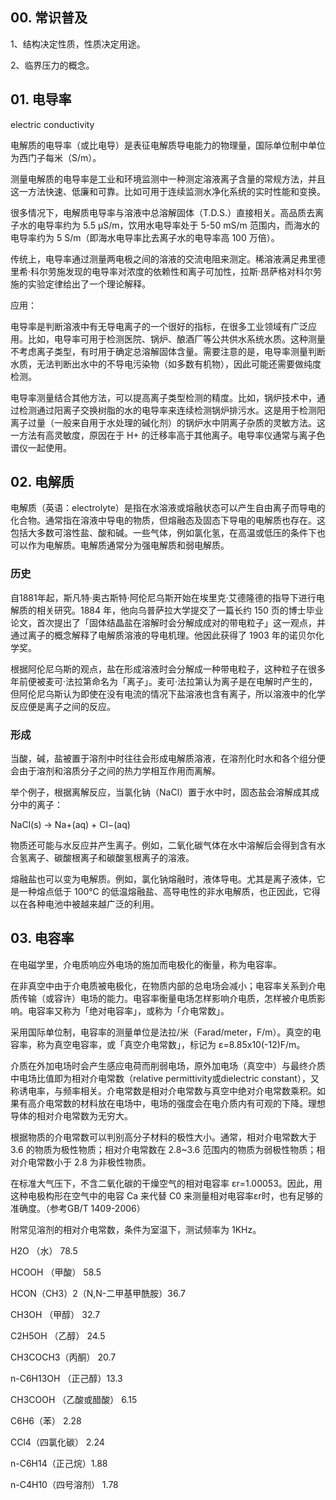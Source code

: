 ## 00. 常识普及

1、结构决定性质，性质决定用途。

2、临界压力的概念。

## 01. 电导率

electric conductivity

电解质的电导率（或比电导）是表征电解质导电能力的物理量，国际单位制中单位为西门子每米（S/m）。

测量电解质的电导率是工业和环境监测中一种测定溶液离子含量的常规方法，并且这一方法快速、低廉和可靠。比如可用于连续监测水净化系统的实时性能和变换。

很多情况下，电解质电导率与溶液中总溶解固体（T.D.S.）直接相关。高品质去离子水的电导率约为 5.5 μS/m，饮用水电导率处于 5-50 mS/m 范围内，而海水的电导率约为 5 S/m（即海水电导率比去离子水的电导率高 100 万倍）。

传统上，电导率通过测量两电极之间的溶液的交流电阻来测定。稀溶液满足弗里德里希·科尔劳施发现的电导率对浓度的依赖性和离子可加性，拉斯·昂萨格对科尔劳施的实验定律给出了一个理论解释。

应用：

电导率是判断溶液中有无导电离子的一个很好的指标，在很多工业领域有广泛应用。比如，电导率可用于检测医院、锅炉、酿酒厂等公共供水系统水质。这种测量不考虑离子类型，有时用于确定总溶解固体含量。需要注意的是，电导率测量判断水质，无法判断出水中的不导电污染物（如多数有机物），因此可能还需要做纯度检测。

电导率测量结合其他方法，可以提高离子类型检测的精度。比如，锅炉技术中，通过检测通过阳离子交换树脂的水的电导率来连续检测锅炉排污水。这是用于检测阳离子过量（一般来自用于水处理的碱化剂）的锅炉水中阴离子杂质的灵敏方法。这一方法有高灵敏度，原因在于 H+ 的迁移率高于其他离子。电导率仪通常与离子色谱仪一起使用。

## 02. 电解质

电解质（英语：electrolyte）是指在水溶液或熔融状态可以产生自由离子而导电的化合物。通常指在溶液中导电的物质，但熔融态及固态下导电的电解质也存在。这包括大多数可溶性盐、酸和碱。一些气体，例如氯化氢，在高温或低压的条件下也可以作为电解质。电解质通常分为强电解质和弱电解质。

### 历史

自1881年起，斯凡特·奥古斯特·阿伦尼乌斯开始在埃里克·艾德隆德的指导下进行电解质的相关研究。1884 年，他向乌普萨拉大学提交了一篇长约 150 页的博士毕业论文，首次提出了「固体结晶盐在溶解时会分解成成对的带电粒子」这一观点，并通过离子的概念解释了电解质溶液的导电机理。他因此获得了 1903 年的诺贝尔化学奖。

根据阿伦尼乌斯的观点，盐在形成溶液时会分解成一种带电粒子，这种粒子在很多年前便被麦可·法拉第命名为「离子」。麦可·法拉第认为离子是在电解时产生的，但阿伦尼乌斯认为即使在没有电流的情况下盐溶液也含有离子，所以溶液中的化学反应便是离子之间的反应。

### 形成

当酸，碱，盐被置于溶剂中时往往会形成电解质溶液，在溶剂化时水和各个组分便会由于溶剂和溶质分子之间的热力学相互作用而离解。

举个例子，根据离解反应，当氯化钠（NaCl）置于水中时，固态盐会溶解成其成分中的离子：

NaCl(s) → Na+(aq) + Cl−(aq)

物质还可能与水反应并产生离子。例如，二氧化碳气体在水中溶解后会得到含有水合氢离子、碳酸根离子和碳酸氢根离子的溶液。

熔融盐也可以变为电解质。例如，氯化钠熔融时，液体导电。尤其是离子液体，它是一种熔点低于 100℃ 的低温熔融盐、高导电性的非水电解质，也正因此，它得以在各种电池中被越来越广泛的利用。


## 03. 电容率

在电磁学里，介电质响应外电场的施加而电极化的衡量，称为电容率。

在非真空中由于介电质被电极化，在物质内部的总电场会减小；电容率关系到介电质传输（或容许）电场的能力。电容率衡量电场怎样影响介电质，怎样被介电质影响。电容率又称为「绝对电容率」，或称为「介电常数」。

采用国际单位制，电容率的测量单位是法拉/米（Farad/meter，F/m）。真空的电容率，称为真空电容率，或「真空介电常数」，标记为 ε=8.85x10(-12)F/m。

介质在外加电场时会产生感应电荷而削弱电场，原外加电场（真空中）与最终介质中电场比值即为相对介电常数（relative permittivity或dielectric constant），又称诱电率，与频率相关。介电常数是相对介电常数与真空中绝对介电常数乘积。如果有高介电常数的材料放在电场中，电场的强度会在电介质内有可观的下降。理想导体的相对介电常数为无穷大。

根据物质的介电常数可以判别高分子材料的极性大小。通常，相对介电常数大于 3.6 的物质为极性物质；相对介电常数在 2.8~3.6 范围内的物质为弱极性物质；相对介电常数小于 2.8 为非极性物质。

在标准大气压下，不含二氧化碳的干燥空气的相对电容率 εr=1.00053。因此，用这种电极构形在空气中的电容 Ca 来代替 C0 来测量相对电容率εr时，也有足够的准确度。（参考GB/T 1409-2006）

附常见溶剂的相对介电常数，条件为室温下，测试频率为 1KHz。

H2O （水） 78.5

HCOOH （甲酸） 58.5

HCON（CH3）2（N,N-二甲基甲酰胺）36.7

CH3OH （甲醇） 32.7

C2H5OH （乙醇） 24.5

CH3COCH3（丙酮） 20.7

n-C6H13OH （正己醇）13.3

CH3COOH （乙酸或醋酸） 6.15

C6H6（苯） 2.28

CCl4（四氯化碳） 2.24

n-C6H14（正己烷）1.88

n-C4H10（四号溶剂） 1.78


